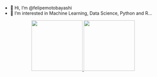 - 👋 Hi, I’m @felipemotobayashi
- 👀 I’m interested in Machine Learning, Data Science, Python and R...

<div align="center">
  <a href="https://github.com/felipemotobayashi">
  <img height="160em" src="https://github-readme-stats.vercel.app/api?username=felipemotobayashi&show_icons=true&theme=dark&include_all_commits=true&count_private=true"/>
  <img height="160em" src="https://github-readme-stats.vercel.app/api/top-langs/?username=felipemotobayashi&layout=compact&langs_count=7&theme=dark"/>
</div>


<!---
felipemotobayashi/felipemotobayashi is a ✨ special ✨ repository because its `README.md` (this file) appears on your GitHub profile.
You can click the Preview link to take a look at your changes.
--->
